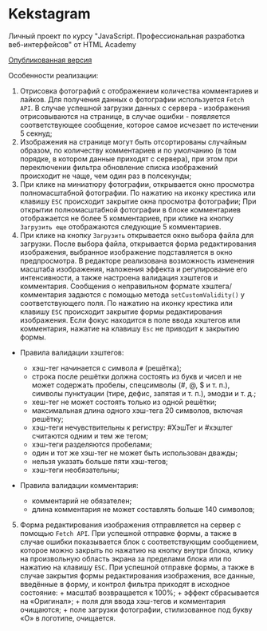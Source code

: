 # Kekstagram

Личный проект по курсу "JavaScript. Профессиональная разработка веб-интерфейсов" от HTML Academy

[Опубликованная версия](https://olgamorozova88.github.io/Kekstagram/)

Особенности реализации:

1. Отрисовка фотографий с отображением количества комментариев и лайков. Для получения данных о фотографии используется `Fetch API`. В случае успешной загрузки данных с сервера - изображения отрисовываются на странице, в случае ошибки - появляется соответствующее сообщение, которое самое исчезает по истечении 5 секнуд;
2. Изображения на странице могут быть отсортированы случайным образом, по количеству комментариев и по умолчанию (в том порядке, в котором данные приходят с сервера), при этом при переключении фильтра обновление списка изображений происходит не чаще, чем один раз в полсекунды;
3. При клике на миниатюру фотографии, открывается окно просмотра полномасштабной фотографии. По нажатию на иконку крестика или клавишу `ESC` происходит закрытие окна просмотра фотографии;
   При открытии полномасштабной фотографии в блоке комментариев отображается не более 5 комментариев, при клике на кнопку `Загрузить еще` отображаются следующие 5 комментариев.
4. При клике на кнопку `Загрузить` открывается окно выбора файла для загрузки. После выбора файла, открывается форма редактирования изображения, выбранное изображение подставляется в окно предпросмотра. В редакторе реализована возможность изменения масштаба изображения, наложения эффекта и регулирование его интенсивности, а также настроена валидация хэштегов и комментария. Сообщения о неправильном формате хэштега/комментария задаются с помощью метода `setCustomValidity()` у соответствующего поля. По нажатию на иконку крестика или клавишу `ESC` происходит закрытие формы редактирования изображения. Если фокус находится в поле ввода хэштегов или комментария, нажатие на клавишу `Esc` не приводит к закрытию формы.

- Правила валидации хэштегов:

  - хэш-тег начинается с символа `#` (решётка);
  - строка после решётки должна состоять из букв и чисел и не может содержать пробелы, спецсимволы (#, @, \$ и т. п.), символы пунктуации (тире, дефис, запятая и т. п.), эмодзи и т. д.;
  - хеш-тег не может состоять только из одной решётки;
  - максимальная длина одного хэш-тега 20 символов, включая решётку;
  - хэш-теги нечувствительны к регистру: #ХэшТег и #хэштег считаются одним и тем же тегом;
  - хэш-теги разделяются пробелами;
  - один и тот же хэш-тег не может быть использован дважды;
  - нельзя указать больше пяти хэш-тегов;
  - хэш-теги необязательны;

- Правила валидации комментария:

  - комментарий не обязателен;
  - длина комментария не может составлять больше 140 символов;

5. Форма редактирования изображения отправляется на сервер с помощью `Fetch API`.
   При успешной отправке формы, а также в случае ошибки показывается блок с соответствующим сообщением, которое можно закрыть по нажатию на кнопку внутри блока, клику на произвольную область экрана за пределами блока или по нажатию на клавишу `ESC`.
   При успешной отправке формы, а также в случае закрытия формы редактирования изображения, все данные, введённые в форму, и контрол фильтра приходят в исходное состояние: + масштаб возвращается к 100%; + эффект сбрасывается на «Оригинал»; + поля для ввода хэш-тегов и комментария очищаются; + поле загрузки фотографии, стилизованное под букву «О» в логотипе, очищается.
